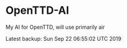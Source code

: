# OpenTTD-AI
My AI for OpenTTD, will use primarily air

Latest backup: Sun Sep 22 06:55:02 UTC 2019
